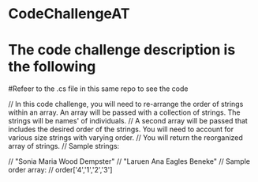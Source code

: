 # CodeChallengeAT
# The code challenge description is the following
#Refeer to the .cs file in this same repo to see the code

// In this code challenge, you will need to re-arrange the order of strings within an array. An array will be passed with a collection of strings. The strings will be names' of individuals.
// A second array will be passed that includes the desired order of the strings. You will need to account for various size strings with varying order.
// You will return the reorganized array of strings.
// Sample strings:

// "Sonia Maria Wood Dempster"
// "Laruen Ana Eagles Beneke"
// Sample order array:
// order['4','1','2','3']
